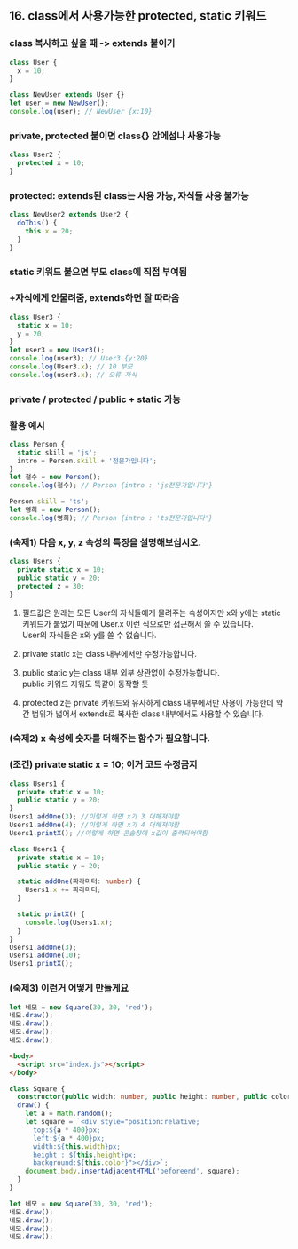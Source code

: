 ## 16. class에서 사용가능한 protected, static 키워드

### class 복사하고 싶을 때 -> extends 붙이기

```ts
class User {
  x = 10;
}

class NewUser extends User {}
let user = new NewUser();
console.log(user); // NewUser {x:10}
```

### private, protected 붙이면 class{} 안에섬나 사용가능

```ts
class User2 {
  protected x = 10;
}
```

### protected: extends된 class는 사용 가능, 자식들 사용 불가능

```ts
class NewUser2 extends User2 {
  doThis() {
    this.x = 20;
  }
}
```

### static 키워드 붙으면 부모 class에 직접 부여됨

### +자식에게 안물려줌, extends하면 잘 따라옴

```ts
class User3 {
  static x = 10;
  y = 20;
}
let user3 = new User3();
console.log(user3); // User3 {y:20}
console.log(User3.x); // 10 부모
console.log(user3.x); // 오류 자식
```

### private / protected / public + static 가능

### 활용 예시

```ts
class Person {
  static skill = 'js';
  intro = Person.skill + '전문가입니다';
}
let 철수 = new Person();
console.log(철수); // Person {intro : 'js전문가입니다'}

Person.skill = 'ts';
let 영희 = new Person();
console.log(영희); // Person {intro : 'ts전문가입니다'}
```

### (숙제1) 다음 x, y, z 속성의 특징을 설명해보십시오.

```ts
class Users {
  private static x = 10;
  public static y = 20;
  protected z = 30;
}
```

1. 필드값은 원래는 모든 User의 자식들에게 물려주는 속성이지만 x와 y에는 static 키워드가 붙었기 때문에 User.x 이런 식으로만 접근해서 쓸 수 있습니다.<br>
   User의 자식들은 x와 y를 쓸 수 없습니다.

2. private static x는 class 내부에서만 수정가능합니다.

3. public static y는 class 내부 외부 상관없이 수정가능합니다. <br>public 키워드 지워도 똑같이 동작할 듯

4. protected z는 private 키워드와 유사하게 class 내부에서만 사용이 가능한데 약간 범위가 넓어서 extends로 복사한 class 내부에서도 사용할 수 있습니다.

### (숙제2) x 속성에 숫자를 더해주는 함수가 필요합니다.

### (조건) private static x = 10; 이거 코드 수정금지

```ts
class Users1 {
  private static x = 10;
  public static y = 20;
}
Users1.addOne(3); //이렇게 하면 x가 3 더해져야함
Users1.addOne(4); //이렇게 하면 x가 4 더해져야함
Users1.printX(); //이렇게 하면 콘솔창에 x값이 출력되어야함
```

```ts
class Users1 {
  private static x = 10;
  public static y = 20;

  static addOne(파라미터: number) {
    Users1.x += 파라미터;
  }

  static printX() {
    console.log(Users1.x);
  }
}
Users1.addOne(3);
Users1.addOne(10);
Users1.printX();
```

### (숙제3) 이런거 어떻게 만들게요

```ts
let 네모 = new Square(30, 30, 'red');
네모.draw();
네모.draw();
네모.draw();
네모.draw();
```

```html
<body>
  <script src="index.js"></script>
</body>
```

```ts
class Square {
  constructor(public width: number, public height: number, public color: string) {}
  draw() {
    let a = Math.random();
    let square = `<div style="position:relative; 
      top:${a * 400}px; 
      left:${a * 400}px; 
      width:${this.width}px; 
      height : ${this.height}px; 
      background:${this.color}"></div>`;
    document.body.insertAdjacentHTML('beforeend', square);
  }
}

let 네모 = new Square(30, 30, 'red');
네모.draw();
네모.draw();
네모.draw();
네모.draw();
```

